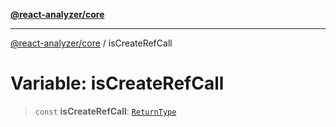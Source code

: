 [**@react-analyzer/core**](../README.md)

***

[@react-analyzer/core](../README.md) / isCreateRefCall

# Variable: isCreateRefCall

> `const` **isCreateRefCall**: [`ReturnType`](../@react-analyzer/namespaces/isReactAPICall/type-aliases/ReturnType.md)
